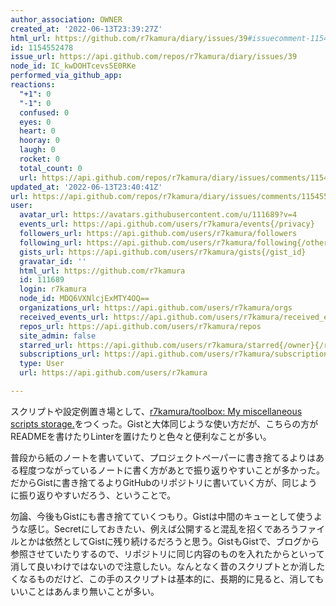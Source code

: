 ```yaml
---
author_association: OWNER
created_at: '2022-06-13T23:39:27Z'
html_url: https://github.com/r7kamura/diary/issues/39#issuecomment-1154552478
id: 1154552478
issue_url: https://api.github.com/repos/r7kamura/diary/issues/39
node_id: IC_kwDOHTcevs5E0RKe
performed_via_github_app: 
reactions:
  "+1": 0
  "-1": 0
  confused: 0
  eyes: 0
  heart: 0
  hooray: 0
  laugh: 0
  rocket: 0
  total_count: 0
  url: https://api.github.com/repos/r7kamura/diary/issues/comments/1154552478/reactions
updated_at: '2022-06-13T23:40:41Z'
url: https://api.github.com/repos/r7kamura/diary/issues/comments/1154552478
user:
  avatar_url: https://avatars.githubusercontent.com/u/111689?v=4
  events_url: https://api.github.com/users/r7kamura/events{/privacy}
  followers_url: https://api.github.com/users/r7kamura/followers
  following_url: https://api.github.com/users/r7kamura/following{/other_user}
  gists_url: https://api.github.com/users/r7kamura/gists{/gist_id}
  gravatar_id: ''
  html_url: https://github.com/r7kamura
  id: 111689
  login: r7kamura
  node_id: MDQ6VXNlcjExMTY4OQ==
  organizations_url: https://api.github.com/users/r7kamura/orgs
  received_events_url: https://api.github.com/users/r7kamura/received_events
  repos_url: https://api.github.com/users/r7kamura/repos
  site_admin: false
  starred_url: https://api.github.com/users/r7kamura/starred{/owner}{/repo}
  subscriptions_url: https://api.github.com/users/r7kamura/subscriptions
  type: User
  url: https://api.github.com/users/r7kamura

---
```

スクリプトや設定例置き場として、[r7kamura/toolbox: My miscellaneous scripts storage.](https://github.com/r7kamura/toolbox)をつくった。Gistと大体同じような使い方だが、こちらの方がREADMEを書けたりLinterを置けたりと色々と便利なことが多い。

普段から紙のノートを書いていて、プロジェクトペーパーに書き捨てるよりはある程度つながっているノートに書く方があとで振り返りやすいことが多かった。だからGistに書き捨てるよりGitHubのリポジトリに書いていく方が、同じように振り返りやすいだろう、ということで。

勿論、今後もGistにも書き捨てていくつもり。Gistは中間のキューとして使うような感じ。Secretにしておきたい、例えば公開すると混乱を招くであろうファイルとかは依然としてGistに残り続けるだろうと思う。GistもGistで、ブログから参照させていたりするので、リポジトリに同じ内容のものを入れたからといって消して良いわけではないので注意したい。なんとなく昔のスクリプトとか消したくなるものだけど、この手のスクリプトは基本的に、長期的に見ると、消してもいいことはあんまり無いことが多い。